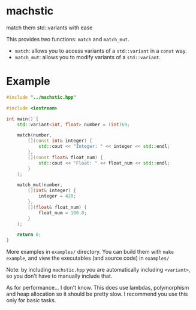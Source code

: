 # machstic
match them std::variants with ease

This provides two functions: `match` and `match_mut`.

- `match`: allows you to access variants of a `std::variant` in a `const` way.
- `match_mut`: allows you to modify variants of a `std::variant`.

# Example

```c++
#include "../machstic.hpp"

#include <iostream>

int main() {
    std::variant<int, float> number = (int)69;

    match(number,
        [](const int& integer) {
            std::cout << "Integer: " << integer << std::endl;
        },
        [](const float& float_num) {
            std::cout << "Float: " << float_num << std::endl;
        }
    );

    match_mut(number,
        [](int& integer) {
            integer = 420;
        },
        [](float& float_num) {
            float_num = 100.0;
        }
    );

    return 0;
}
```

More examples in `examples/` directory. You can build them with `make example`, and view the executables (and source code) in `examples/`

Note: by including `machstic.hpp` you are automatically including `<variant>`,
so you don't have to manually include that.

As for performance... I don't know. This does use lambdas, polymorphism and heap
allocation so it should be pretty slow. I recommend you use this only for basic tasks.

